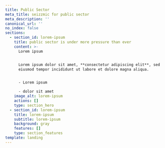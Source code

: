 ```yaml
---
title: Public Sector
meta_title: seizzmic for public sector
meta_description: ''
canonical_url: ''
no_index: false
sections:
  - section_id: lorem-ipsum
    title: public sector is under more pressure than ever
    content: >-
      Lorem ipsum


      Lorem ipsum dolor sit amet, **consectetur adipiscing elit**, sed do
      eiusmod tempor incididunt ut labore et dolore magna aliqua.


      - Lorem ipsum

      - dolor sit amet
    image_alt: lorem-ipsum
    actions: []
    type: section_hero
  - section_id: lorem-ipsum
    title: lorem-ipsum
    subtitle: lorem-ipsum
    background: gray
    features: []
    type: section_features
template: landing
---
```

